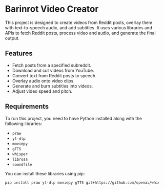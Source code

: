 # Barinrot Video Creator

This project is designed to create videos from Reddit posts, overlay them with text-to-speech audio, and add subtitles. It uses various libraries and APIs to fetch Reddit posts, process video and audio, and generate the final output.

## Features

- Fetch posts from a specified subreddit.
- Download and cut videos from YouTube.
- Convert text from Reddit posts to speech.
- Overlay audio onto video clips.
- Generate and burn subtitles into videos.
- Adjust video speed and pitch.

## Requirements

To run this project, you need to have Python installed along with the following libraries:

- `praw`
- `yt-dlp`
- `moviepy`
- `gTTS`
- `whisper`
- `librosa`
- `soundfile`

You can install these libraries using pip:

```bash
pip install praw yt-dlp moviepy gTTS git+https://github.com/openai/whisper.git librosa soundfile
